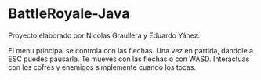 # BattleRoyale-Java
Proyecto elaborado por Nicolas Graullera y Eduardo Yánez.

El menu principal se controla con las flechas. Una vez en partida, dandole a ESC puedes pausarla. Te mueves con las flechas o con WASD. Interactuas con los cofres y enemigos simplemente cuando los tocas. 

